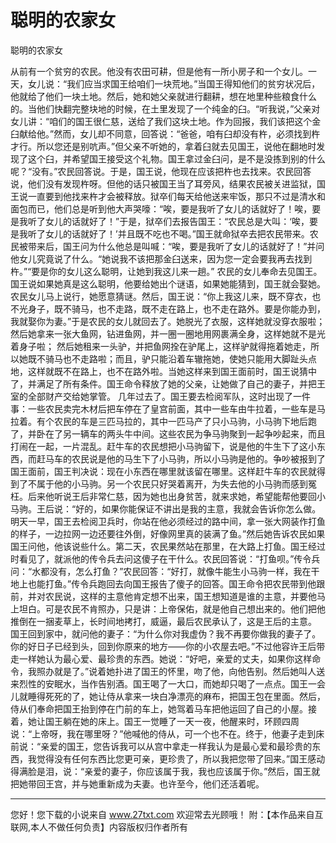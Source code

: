 # 聪明的农家女

聪明的农家女 

从前有一个贫穷的农民。他没有农田可耕，但是他有一所小房子和一个女儿。一天，女儿说：“我们应当求国王给咱们一块荒地。”当国王得知他们的贫穷状况后，他就给了他们一块土地。然后，她和她父亲就进行翻耕，想在地里种些粮食什么的。当他们快翻完整块地的时候，在土里发现了一个纯金的臼。“听我说，”父亲对女儿讲：“咱们的国王很仁慈，送给了我们这块土地。作为回报，我们该把这个金臼献给他。”然而，女儿却不同意，回答说：“爸爸，咱有臼却没有杵，必须找到杵才行。所以您还是别吭声。”但父亲不听她的，拿着臼就去见国王，说他在翻地时发现了这个臼，并希望国王接受这个礼物。国王拿过金臼问，是不是没拣到别的什么呢？“没有。”农民回答说。于是，国王说，他现在应该把杵也去找来。农民回答说，他们没有发现杵呀。但他的话只被国王当了耳旁风，结果农民被关进监狱，国王说一直要到他找来杵才会被释放。狱卒们每天给他送来牢饭，那只不过是清水和面包而已，他们总是听到他大声哭嚎：“唉，要是我听了女儿的话就好了！唉，要是我听了女儿的话就好了！”于是，狱卒们去报告国王：“农民总是大叫：‘唉，要是我听了女儿的话就好了！’并且既不吃也不喝。”国王就命狱卒去把农民带来。农民被带来后，国王问为什么他总是叫喊：“唉，要是我听了女儿的话就好了！”并问他女儿究竟说了什么。“她说我不该把那金臼送来，因为您一定会要我再去找到杵。”“要是你的女儿这么聪明，让她到我这儿来一趟。” 
农民的女儿奉命去见国王。国王说如果她真是这么聪明，他要给她出个谜语，如果她能猜到，国王就会娶她。农民女儿马上说行，她愿意猜谜。然后，国王说：“你上我这儿来，既不穿衣，也不光身子，既不骑马，也不走路，既不走在路上，也不走在路外。要是你能办到，我就娶你为妻。”于是农民的女儿就回去了。她脱光了衣服，这样她就没穿衣服啦；然后她拿来一张大鱼网，钻进鱼网，并一圈一圈地用网裹满全身，这样她就不是光着身子啦； 
然后她租来一头驴，并把鱼网拴在驴尾上，这样驴就得拖着她走，所以她既不骑马也不走路啦；而且，驴只能沿着车辙拖她，使她只能用大脚趾头点地，这样就既不在路上，也不在路外啦。当她这样来到国王面前时，国王说猜中了，并满足了所有条件。国王命令释放了她的父亲，让她做了自己的妻子，并把王室的全部财产交给她掌管。 
几年过去了。国王要去检阅军队，这时出现了一件事：一些农民卖完木材后把车停在了皇宫前面，其中一些车由牛拉着，一些车是马拉着。有个农民的车是三匹马拉的，其中一匹马产了只小马驹，小马驹下地后跑了，并卧在了另一辆车的两头牛中间。这些农民为争马驹聚到一起争吵起来，而且打闹在一起，一片混乱。赶牛车的农民想把小马驹留下，说是他的牛生下了这小东西，而赶马车的农民说是他的马生下了小马驹，所以小马驹是他的。争吵被报到了国王面前，国王判决说：现在小东西在哪里就该留在哪里。这样赶牛车的农民就得到了不属于他的小马驹。另一个农民只好哭着离开，为失去他的小马驹而感到冤枉。后来他听说王后非常仁慈，因为她也出身贫苦，就来求她，希望能帮他要回小马驹。王后说：“好的，如果你能保证不讲出是我的主意，我就会告诉你怎么做。明天一早，国王去检阅卫兵时，你站在他必须经过的路中间，拿一张大网装作打鱼的样子，一边拉网一边还要往外倒，好像网里真的装满了鱼。”然后她告诉农民如果国王问他，他该说些什么。第二天，农民果然站在那里，在大路上打鱼。国王经过时看见了，就派他的传令兵去问这傻子在干什么。农民回答说：“打鱼呗。”传令兵问：“水都没有，怎么打鱼？”农民回答：“好打，就像牛能生小马驹一样，我在干地上也能打鱼。”传令兵跑回去向国王报告了傻子的回答。国王命令把农民带到他跟前，并对农民说，这样的主意他肯定想不出来，国王想知道是谁的主意，并要他马上坦白。可是农民不肯照办，只是讲：上帝保佑，就是他自己想出来的。他们把他推倒在一捆麦草上，长时间地拷打，威逼，最后农民承认了，这是王后的主意。 
国王回到家中，就问他的妻子：“为什么你对我虚伪？我不再要你做我的妻子了。你的好日子已经到头，回到你原来的地方――你的小农屋去吧。”不过他容许王后带走一样她认为最心爱、最珍贵的东西。她说：“好吧，亲爱的丈夫，如果你这样命令，我照办就是了。”说着她扑进了国王的怀里，吻了他，向他告别。然后她叫人送来烈性的安眠水，当作告别酒。国王喝了一大口，而她却只喝了一点点。国王一会儿就睡得死死的了，她让侍从拿来一块白净漂亮的麻布，把国王包在里面。然后，侍从们奉命把国王抬到停在门前的车上，她驾着马车把他运回了自己的小屋。接着，她让国王躺在她的床上。国王一觉睡了一天一夜，他醒来时，环顾四周说：“上帝呀，我在哪里呀？”他喊他的侍从，可一个也不在。终于，他妻子走到床前说：“亲爱的国王，您告诉我可以从宫中拿走一样我认为是最心爱和最珍贵的东西，我觉得没有任何东西比您更可亲，更珍贵了，所以我把您带了回来。”国王感动得满脸是泪，说：“亲爱的妻子，你应该属于我，我也应该属于你。”然后，国王就把她带回王宫，并与她重新成为夫妻。也许至今，他们还活着呢。 

                  
--------------------
您好！您下载的小说来自 www.27txt.com 欢迎常去光顾哦！
附：【本作品来自互联网,本人不做任何负责】内容版权归作者所有